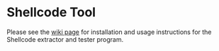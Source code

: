 # Shellcode Tool

Please see the [wiki page](https://github.com/apbassett/shellcode-tool/wiki/home) for installation and usage instructions for the Shellcode extractor and tester program.
